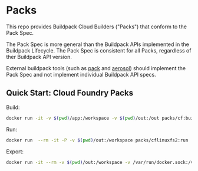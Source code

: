 # Packs

This repo provides Buildpack Cloud Builders ("Packs") that conform to the Pack Spec.

The Pack Spec is more general than the Buildpack APIs implemented in the Buildpack Lifecycle.
The Pack Spec is consistent for all Packs, regardless of ther Buildpack API version.

External buildpack tools (such as [pack](https://github.com/buildpack/pack) and [aerosol](https://github.com/buildpack/aerosol))
should implement the Pack Spec and not implement individual Buildpack API specs.

## Quick Start: Cloud Foundry Packs

Build:
```bash
docker run -it -v $(pwd)/app:/workspace -v $(pwd)/out:/out packs/cf:build
```

Run:
```bash
docker run  --rm -it -P -v $(pwd)/out:/workspace packs/cflinuxfs2:run
```

Export:
```bash
docker run -it --rm -v $(pwd)/out:/workspace -v /var/run/docker.sock:/var/run/docker.sock  packs/cflinuxfs2:export my-image
```
